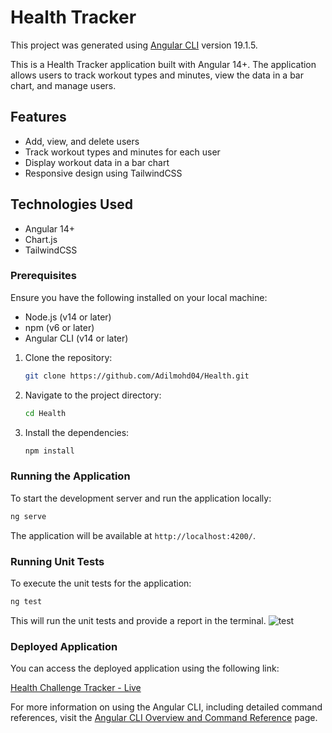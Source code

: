 # Health Tracker

This project was generated using [Angular CLI](https://github.com/angular/angular-cli) version 19.1.5.

This is a Health Tracker application built with Angular 14+. The application allows users to track workout types and minutes, view the data in a bar chart, and manage users.

## Features

- Add, view, and delete users
- Track workout types and minutes for each user
- Display workout data in a bar chart
- Responsive design using TailwindCSS

## Technologies Used

- Angular 14+
- Chart.js
- TailwindCSS


### Prerequisites

Ensure you have the following installed on your local machine:

- Node.js (v14 or later)
- npm (v6 or later)
- Angular CLI (v14 or later)


1. Clone the repository:

   ```bash
   git clone https://github.com/Adilmohd04/Health.git
   ```

2. Navigate to the project directory:

   ```bash
   cd Health
   ```

3. Install the dependencies:

   ```bash
   npm install
   ```

### Running the Application

To start the development server and run the application locally:

```bash
ng serve
```

The application will be available at `http://localhost:4200/`.

### Running Unit Tests

To execute the unit tests for the application:

```bash
ng test
```

This will run the unit tests and provide a report in the terminal.
![test](https://github.com/user-attachments/assets/4614b249-83cd-4a07-ae37-46a088be8938)

### Deployed Application
You can access the deployed application using the following link:

[Health Challenge Tracker - Live](https://workout-manager.vercel.app/)


For more information on using the Angular CLI, including detailed command references, visit the [Angular CLI Overview and Command Reference](https://angular.dev/tools/cli) page.
